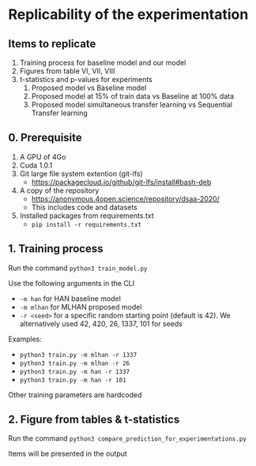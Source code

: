 # Replicability of the experimentation

## Items to replicate
1. Training process for baseline model and our model
1. Figures from table VI, VII, VIII
1. t-statistics and p-values for experiments
    1. Proposed model vs Baseline model 
    1. Proposed model at 15% of train data vs Baseline at 100% data
    1. Proposed model simultaneous transfer learning vs Sequential Transfer learning

## 0. Prerequisite
1. A GPU of 4Go
1. Cuda 1.0.1
1. Git large file system extention (git-lfs)
    * https://packagecloud.io/github/git-lfs/install#bash-deb 
1. A copy of the repository
    * https://anonymous.4open.science/repository/dsaa-2020/
    * This includes code and datasets
1. Installed packages from requirements.txt
    * ``` pip install -r requirements.txt ```    
## 1. Training process
Run the command ``` python3 train_model.py ```

Use the following arguments in the CLI
* `-m han` for HAN baseline model
* `-m mlhan` for MLHAN proposed model
* `-r <seed>` for a specific random starting point (default is 42). We alternatively used 42, 420, 26, 1337, 101 for seeds

Examples:
- ```python3 train.py -m mlhan -r 1337```
- ```python3 train.py -m mlhan -r 26```
- ```python3 train.py -m han -r 1337```
- ```python3 train.py -m han -r 101```

Other training parameters are hardcoded 

## 2. Figure from tables & t-statistics
Run the command ``` python3 compare_prediction_for_experimentations.py ```

Items will be presented in the output
